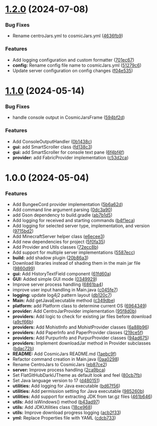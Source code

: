 # [1.2.0](https://github.com/GeorgeV220/cosmicjars/compare/v1.1.0...v1.2.0) (2024-07-08)


### Bug Fixes

* Rename centroJars.yml to cosmicJars.yml ([4636fb9](https://github.com/GeorgeV220/cosmicjars/commit/4636fb9ddb55b60d18a22ccf40178a69bd05453a))


### Features

* Add logging configuration and custom formatter ([701ec67](https://github.com/GeorgeV220/cosmicjars/commit/701ec673b41c0ffe2316782d0e911bbcfb8a868c))
* **config:** Rename config file name to cosmicJars.yml ([51279c6](https://github.com/GeorgeV220/cosmicjars/commit/51279c60df7dc9aaf2a5cee64fbc791f6bbd59bc))
* Update server configuration on config changes ([f04e535](https://github.com/GeorgeV220/cosmicjars/commit/f04e535c108ab544d6aa7b6811d9d6c2e2984bf6))

# [1.1.0](https://github.com/GeorgeV220/cosmicjars/compare/v1.0.0...v1.1.0) (2024-05-14)


### Bug Fixes

* handle console output in CosmicJarsFrame ([594bf2d](https://github.com/GeorgeV220/cosmicjars/commit/594bf2d4cc3ce778027d467b087a9eb83310132f))


### Features

* Add ConsoleOutputHandler ([0b1438c](https://github.com/GeorgeV220/cosmicjars/commit/0b1438cb1d120c2975f8a55284998788307f65b4))
* **gui:** add SmartScroller class ([fd138c3](https://github.com/GeorgeV220/cosmicjars/commit/fd138c3b9e40f669b0be775a57cd4f1d708fc3c0))
* **gui:** add SmartScroller for console text pane ([6f4bf4f](https://github.com/GeorgeV220/cosmicjars/commit/6f4bf4f65c1b08238dc72ceb213aeac4dfd0b23c))
* **provider:** add FabricProvider implementation ([c53d2ca](https://github.com/GeorgeV220/cosmicjars/commit/c53d2ca67fdc0b4729541e549ae8cc52c4005efa))

# 1.0.0 (2024-05-04)


### Features

* Add BungeeCord provider implementation ([5b6a62d](https://github.com/GeorgeV220/cosmicjars/commit/5b6a62d0f9a81e495e78ed2535d98db2a373a7e5))
* Add command line argument parsing ([0dc3a90](https://github.com/GeorgeV220/cosmicjars/commit/0dc3a901129ace0de46bec906467d739c6df1c36))
* add Gson dependency to build.gradle ([ab7b1d5](https://github.com/GeorgeV220/cosmicjars/commit/ab7b1d5541e32c6ceddb2d54862a7eb6eb61cba1))
* Add logging for received and starting commands ([b4f1eca](https://github.com/GeorgeV220/cosmicjars/commit/b4f1eca025249734c24b5761ce0f83aa580fe186))
* Add logging for selected server type, implementation, and version ([9715bd2](https://github.com/GeorgeV220/cosmicjars/commit/9715bd291636b678853eab70e81620caf4e8bdfd))
* Add MinecraftServer helper class ([e6ecee3](https://github.com/GeorgeV220/cosmicjars/commit/e6ecee3ba0101e334cbc5d9a63eb4ae7891d4d1c))
* Add new dependencies for project ([5f0fa35](https://github.com/GeorgeV220/cosmicjars/commit/5f0fa3556812ec21dcb759886eb06ab64760b46c))
* Add Provider and Utils classes ([72ecc8b](https://github.com/GeorgeV220/cosmicjars/commit/72ecc8ba148ab8da690112de198fa1f5f71d209c))
* Add support for multiple server implementations ([5587ecc](https://github.com/GeorgeV220/cosmicjars/commit/5587ecc4b6ed18f58d2b206f8a6152f06832c154))
* **build:** add shadow plugin ([20b86a3](https://github.com/GeorgeV220/cosmicjars/commit/20b86a37c20491c9a10624abd61cafea5ca8b429))
* Download libraries instead of shading them in the main jar file ([9860d99](https://github.com/GeorgeV220/cosmicjars/commit/9860d995a521cfe124ce3b7333b4fae41916e4dd))
* **gui:** Add HistoryTextField component ([61fd60a](https://github.com/GeorgeV220/cosmicjars/commit/61fd60a8a154ffb07f0364a637cb32c47dd47e94))
* **GUI:** Added simple GUI mode ([0349929](https://github.com/GeorgeV220/cosmicjars/commit/034992949f71d07e4858b15ba06e05156257a5bb))
* Improve server process handling ([6861ba4](https://github.com/GeorgeV220/cosmicjars/commit/6861ba406b9bc269de18bc50a2792205e81497ec))
* improve user input handling in Main.java ([c045fe7](https://github.com/GeorgeV220/cosmicjars/commit/c045fe71bad7160971471507e168dc89e9a75c4b))
* **logging:** update log4j2 pattern layout ([db120c7](https://github.com/GeorgeV220/cosmicjars/commit/db120c7a16a8893cc6c12bfabc2fe6055c631e89))
* **Main:** Add getJavaExecutable method ([c349dbe](https://github.com/GeorgeV220/cosmicjars/commit/c349dbe795d6b3daf9b2300a316ce1f3d8fedd81))
* **platform:** add Platform class to determine current OS ([6964349](https://github.com/GeorgeV220/cosmicjars/commit/69643496ec6d87545043c58d64d16ff676b5e369))
* **provider:** Add CentroJarProvider implementation ([95f8d0b](https://github.com/GeorgeV220/cosmicjars/commit/95f8d0b9ef0783a51437f4bd9286ee5908b539b6))
* **providers:** Add logic to check for existing jar files before download ([a9cf66b](https://github.com/GeorgeV220/cosmicjars/commit/a9cf66be694873d63de5ee181cc4e5ea93502b8f))
* **providers:** Add MohistInfo and MohistProvider classes ([6a88b96](https://github.com/GeorgeV220/cosmicjars/commit/6a88b96211fb40654a4324eea85b50463b0bc890))
* **providers:** Add PaperInfo and PaperProvider classes ([219ce5f](https://github.com/GeorgeV220/cosmicjars/commit/219ce5fa15842a4011a300bf92393556bafb0346))
* **providers:** Add PurpurInfo and PurpurProvider classes ([94ad675](https://github.com/GeorgeV220/cosmicjars/commit/94ad675d0011b1b1895f97abb8a349314e4b1231))
* **providers:** Implement downloadJar method in Provider subclasses ([bdac72b](https://github.com/GeorgeV220/cosmicjars/commit/bdac72bfcb1bcb6e0ec11ec9111defc0e37aab09))
* **README:** Add CosmicJars README.md ([1aebc9f](https://github.com/GeorgeV220/cosmicjars/commit/1aebc9f9fca3a43cd2a0cef033d5a2f8291db6d3))
* Refactor command creation in Main.java ([0aa0298](https://github.com/GeorgeV220/cosmicjars/commit/0aa029825d3ae5c877fcdfc0278ed424b262d8d0))
* Rename CentroJars to CosmicJars ([eb87ce2](https://github.com/GeorgeV220/cosmicjars/commit/eb87ce27e37a6ba65afe3b856c17ab63e763de1a))
* **server:** Improve process handling ([2ca9bca](https://github.com/GeorgeV220/cosmicjars/commit/2ca9bca6f55b832426fb7e6efe61b8cdabb74677))
* Set FlatGitHubDarkIJTheme as default look and feel ([80cb7fb](https://github.com/GeorgeV220/cosmicjars/commit/80cb7fbf7ed57b71a7805cff3ae3fd26f0ec92a3))
* Set Java language version to 17 ([d480151](https://github.com/GeorgeV220/cosmicjars/commit/d480151b78a206e55984d6ea81930999c8562412))
* **utilities:** Add logging for Java executable ([bd67f56](https://github.com/GeorgeV220/cosmicjars/commit/bd67f5608091700e1f7a17cf0d40cb6db487bb3d))
* **utilities:** Add permission setting for Java executable ([985260b](https://github.com/GeorgeV220/cosmicjars/commit/985260b544a54d52f9e9df7ac99c43eb94f14317))
* **utilities:** Add support for extracting JDK from tar.gz files ([461b646](https://github.com/GeorgeV220/cosmicjars/commit/461b646bf226abde38757864f5a8ddbc99246b1a))
* **utils:** Add isWindows() method ([b43ad97](https://github.com/GeorgeV220/cosmicjars/commit/b43ad9716590e3df8b585be915a6bc410e4d714b))
* **utils:** Add JDKUtilities class ([18ce968](https://github.com/GeorgeV220/cosmicjars/commit/18ce96854a52d02bf6776f918dfbdc3078b88303))
* **utils:** Improve download progress logging ([acb2f33](https://github.com/GeorgeV220/cosmicjars/commit/acb2f339d82e5102310d70a04c47611a1886d73a))
* **yml:** Replace Properties file with YAML ([cdcb733](https://github.com/GeorgeV220/cosmicjars/commit/cdcb733b606cec9d2517478bd98cbd7fdfc7a733))
